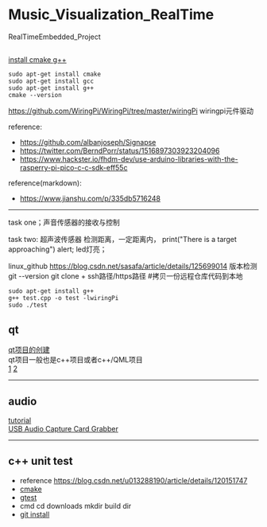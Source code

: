 # Music_Visualization_RealTime
RealTimeEmbedded_Project

##
[install cmake g++](https://blog.csdn.net/lj19990824/article/details/120184708?ops_request_misc=%257B%2522request%255Fid%2522%253A%2522167829495016800225562760%2522%252C%2522scm%2522%253A%252220140713.130102334..%2522%257D&request_id=167829495016800225562760&biz_id=0&utm_medium=distribute.pc_search_result.none-task-blog-2~all~top_positive~default-1-120184708-null-null.142^v73^control,201^v4^add_ask,239^v2^insert_chatgpt&utm_term=CMake%E5%AE%89%E8%A3%85&spm=1018.2226.3001.4187)  
```
sudo apt-get install cmake  
sudo apt-get install gcc  
sudo apt-get install g++  
cmake --version
```

https://github.com/WiringPi/WiringPi/tree/master/wiringPi
wiringpi元件驱动



reference:
* https://github.com/albanjoseph/Signapse
* https://twitter.com/BerndPorr/status/1516897303923204096
* https://www.hackster.io/fhdm-dev/use-arduino-libraries-with-the-rasperry-pi-pico-c-c-sdk-eff55c

reference(markdown):
* https://www.jianshu.com/p/335db5716248
---
task one；声音传感器的接收与控制
          
task two: 超声波传感器
          检测距离，一定距离内，
          print("There is a target approaching")
          alert;
          led灯亮；

linux_github  https://blog.csdn.net/sasafa/article/details/125699014
版本检测  git --version
git clone + ssh路径/https路径   #拷贝一份远程仓库代码到本地

```
sudo apt-get install g++  
g++ test.cpp -o test -lwiringPi  
sudo ./test
```

## qt
[qt项目的创建](https://blog.csdn.net/weixin_53312997/article/details/128631504?ops_request_misc=&request_id=&biz_id=102&utm_term=qt%E9%A1%B9%E7%9B%AE&utm_medium=distribute.pc_search_result.none-task-blog-2~all~sobaiduweb~default-7-128631504.142^v73^control,201^v4^add_ask,239^v2^insert_chatgpt&spm=1018.2226.3001.4187)  
qt项目一般也是c++项目或者c++/QML项目  
[1](https://blog.csdn.net/Yubing792289314/article/details/128944715)
[2](https://hellogoogle.blog.csdn.net/article/details/104238649?spm=1001.2101.3001.6650.2&utm_medium=distribute.pc_relevant.none-task-blog-2%7Edefault%7EBlogCommendFromBaidu%7ERate-2-104238649-blog-128944715.pc_relevant_vip_default&depth_1-utm_source=distribute.pc_relevant.none-task-blog-2%7Edefault%7EBlogCommendFromBaidu%7ERate-2-104238649-blog-128944715.pc_relevant_vip_default&utm_relevant_index=3)

---
## audio
[tutorial](https://blog.csdn.net/Tang_Chuanlin/article/details/84567395)  
[USB Audio Capture Card Grabber](https://www.amazon.co.uk/gp/buy/thankyou/handlers/display.html?purchaseId=204-7367631-7223508&ref_=chk_typ_browserRefresh&isRefresh=1)

---
## c++ unit test
* reference
  https://blog.csdn.net/u013288190/article/details/120151747
* [cmake](https://blog.csdn.net/weixin_43986229/article/details/128027840)
* [gtest](https://blog.csdn.net/weixin_42405819/article/details/119463384)
* cmd
  cd downloads
  mkdir build
  dir
* [git install](https://www.qx6a.com/87815.html)